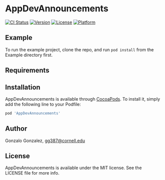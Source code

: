 # AppDevAnnouncements

[![CI Status](https://img.shields.io/travis/chalo2000/AppDevAnnouncements.svg?style=flat)](https://travis-ci.org/chalo2000/AppDevAnnouncements)
[![Version](https://img.shields.io/cocoapods/v/AppDevAnnouncements.svg?style=flat)](https://cocoapods.org/pods/AppDevAnnouncements)
[![License](https://img.shields.io/cocoapods/l/AppDevAnnouncements.svg?style=flat)](https://cocoapods.org/pods/AppDevAnnouncements)
[![Platform](https://img.shields.io/cocoapods/p/AppDevAnnouncements.svg?style=flat)](https://cocoapods.org/pods/AppDevAnnouncements)

## Example

To run the example project, clone the repo, and run `pod install` from the Example directory first.

## Requirements

## Installation

AppDevAnnouncements is available through [CocoaPods](https://cocoapods.org). To install
it, simply add the following line to your Podfile:

```ruby
pod 'AppDevAnnouncements'
```

## Author

Gonzalo Gonzalez, gg387@cornell.edu

## License

AppDevAnnouncements is available under the MIT license. See the LICENSE file for more info.
